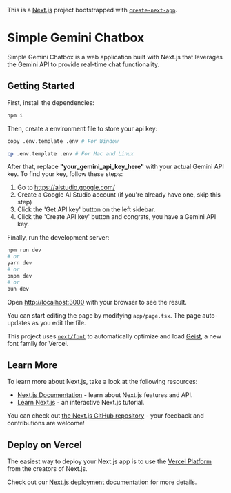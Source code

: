 This is a [Next.js](https://nextjs.org) project bootstrapped with [`create-next-app`](https://nextjs.org/docs/app/api-reference/cli/create-next-app).

# Simple Gemini Chatbox

Simple Gemini Chatbox is a web application built with Next.js that leverages the Gemini API to provide real-time chat functionality.

## Getting Started

First, install the dependencies:

```bash
npm i
```

Then, create a environment file to store your api key:

```bash
copy .env.template .env # For Window

cp .env.template .env # For Mac and Linux
```

After that, replace **"your_gemini_api_key_here"** with your actual Gemini API key. To find your key, follow these steps:
1. Go to https://aistudio.google.com/ 
2. Create a Google AI Studio account (if you're already have one, skip this step)
3. Click the 'Get API key' button on the left sidebar.
4. Click the 'Create API key' button and congrats, you have a Gemini API key.

Finally, run the development server:

```bash
npm run dev
# or
yarn dev
# or
pnpm dev
# or
bun dev
```

Open [http://localhost:3000](http://localhost:3000) with your browser to see the result.

You can start editing the page by modifying `app/page.tsx`. The page auto-updates as you edit the file.

This project uses [`next/font`](https://nextjs.org/docs/app/building-your-application/optimizing/fonts) to automatically optimize and load [Geist](https://vercel.com/font), a new font family for Vercel.

## Learn More

To learn more about Next.js, take a look at the following resources:

- [Next.js Documentation](https://nextjs.org/docs) - learn about Next.js features and API.
- [Learn Next.js](https://nextjs.org/learn) - an interactive Next.js tutorial.

You can check out [the Next.js GitHub repository](https://github.com/vercel/next.js) - your feedback and contributions are welcome!

## Deploy on Vercel

The easiest way to deploy your Next.js app is to use the [Vercel Platform](https://vercel.com/new?utm_medium=default-template&filter=next.js&utm_source=create-next-app&utm_campaign=create-next-app-readme) from the creators of Next.js.

Check out our [Next.js deployment documentation](https://nextjs.org/docs/app/building-your-application/deploying) for more details.
